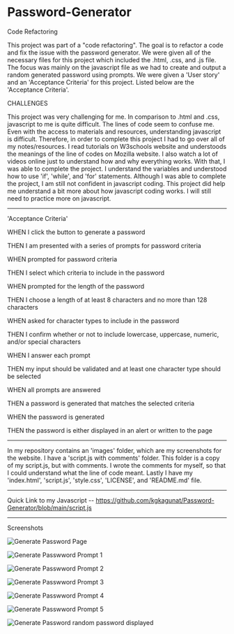 # Password-Generator
Code Refactoring

This project was part of a "code refactoring". The goal is to refactor a code and fix the issue with the password generator. 
We were given all of the necessary files for this project which included the .html, .css, and .js file. The focus was mainly on the javascript file as we had to create and output a random generated password using prompts. 
We were given a 'User story' and an 'Acceptance Criteria' for this project. Listed below are the 'Acceptance Criteria'.

CHALLENGES

This project was very challenging for me. In comparison to .html and .css, javascript to me is quite difficult. The lines of code seem to confuse me. Even with the access to materials and resources, understanding javascript is difficult. 
Therefore, in order to complete this project I had to go over all of my notes/resources. I read tutorials on W3schools website and understoods the meanings of the line of codes on Mozilla website.
I also watch a lot of videos online just to understand how and why everything works. With that, I was able to complete the project. I understand the variables and understood how to use 'if', 'while', and 'for' statements.
Although I was able to complete the project, I am still not confident in javascript coding. This project did help me understand a bit more about how javascript coding works. I will still need to practice more on javascript.


------------------------------------------------------------------------------------------------------------------------------

'Acceptance Criteria'

WHEN I click the button to generate a password

THEN I am presented with a series of prompts for password criteria

WHEN prompted for password criteria

THEN I select which criteria to include in the password

WHEN prompted for the length of the password

THEN I choose a length of at least 8 characters and no more than 128 characters

WHEN asked for character types to include in the password

THEN I confirm whether or not to include lowercase, uppercase, numeric, and/or special characters

WHEN I answer each prompt

THEN my input should be validated and at least one character type should be selected

WHEN all prompts are answered

THEN a password is generated that matches the selected criteria

WHEN the password is generated

THEN the password is either displayed in an alert or written to the page

------------------------------------------------------------------------------------------------------------------------------

In my repository contains an 'images' folder, which are my screenshots for the website. I have a 'script.js with comments' folder. This folder is a copy of my script.js, but with comments. I wrote the comments for myself, so that I could understand what the line of code meant. Lastly I have my 'index.html', 'script.js', 'style.css', 'LICENSE', and 'README.md' file.

------------------------------------------------------------------------------------------------------------------------------

Quick Link to my Javascript -- https://github.com/kgkagunat/Password-Generator/blob/main/script.js

------------------------------------------------------------------------------------------------------------------------------

Screenshots

![Generate Password Page](https://user-images.githubusercontent.com/127634764/230522537-965b74c5-22c2-4897-adf3-2a24e569f02b.png)

![Generate Passwword Prompt 1](https://user-images.githubusercontent.com/127634764/230522553-8cdafd64-e93f-480d-82a4-c773381d8e8b.png)

![Generate Passwword Prompt 2](https://user-images.githubusercontent.com/127634764/230522558-9e2ec386-b7df-4033-a069-29bd6a19c313.png)

![Generate Passwword Prompt 3](https://user-images.githubusercontent.com/127634764/230522576-28c70240-2c9a-4d7c-9aab-93b90a8a8a3c.png)

![Generate Passwword Prompt 4](https://user-images.githubusercontent.com/127634764/230522580-86922aff-1760-4530-8ff2-f83e854b3f3e.png)

![Generate Passwword Prompt 5](https://user-images.githubusercontent.com/127634764/230522588-a4581d12-8dfe-442c-bb58-8ae55c3a482c.png)

![Generate Password random password displayed](https://user-images.githubusercontent.com/127634764/230522591-521f7348-a10b-47de-bf79-f79c142edbf7.png)



